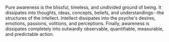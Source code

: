 Pure awareness is the blissful, timeless, and undivided ground of being. It dissipates into thoughts, ideas, concepts, beliefs, and understandings--the structures of the intellect. Intellect dissipates into the psyche's desires, emotions, passions, volitions, and perceptions. Finally, awareness is dissipates completely into outwardly observable, quantifiable, measurable, and predictable action.

